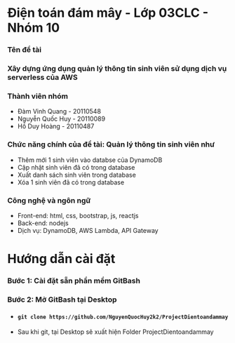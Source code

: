 # Điện toán đám mây - Lớp 03CLC - Nhóm 10

### Tên đề tài
### Xây dựng ứng dụng quản lý thông tin sinh viên sử dụng dịch vụ serverless của AWS

### Thành viên nhóm
- Đàm Vinh Quang - 20110548
- Nguyễn Quốc Huy - 20110089
- Hồ Duy Hoàng - 20110487

### Chức năng chính của đề tài: Quản lý thông tin sinh viên như
- Thêm mới 1 sinh viên vào databse của DynamoDB
- Cập nhật sinh viên đã có trong database
- Xuất danh sách sinh viên trong database
- Xóa 1 sinh viên đã có trong database

### Công nghệ và ngôn ngữ
- Front-end: html, css, bootstrap, js, reactjs
- Back-end: nodejs
- Dịch vụ: DynamoDB, AWS Lambda, API Gateway

# Hướng dẫn cài đặt

### Bước 1: Cài đặt sẵn phần mềm GitBash
### Bước 2: Mở GitBash tại Desktop
- #### `git clone https://github.com/NguyenQuocHuy2k2/ProjectDientoandammay`
- Sau khi git, tại Desktop sẽ xuất hiện Folder ProjectDientoandammay

